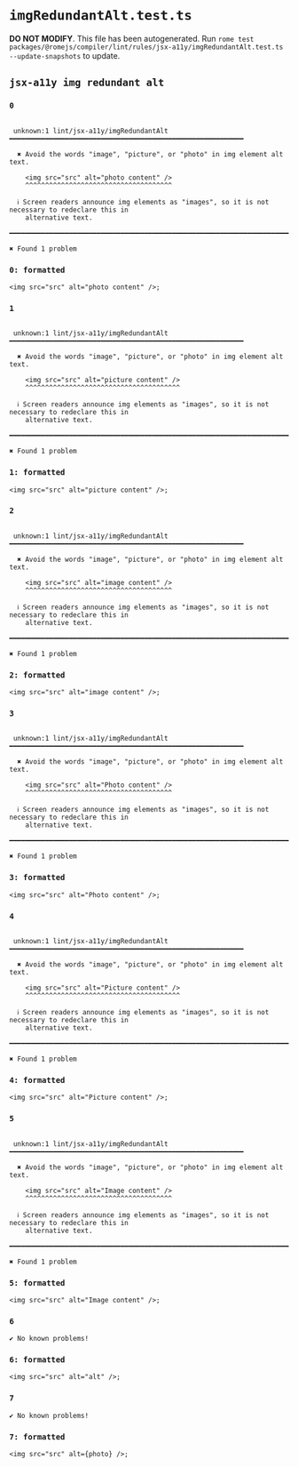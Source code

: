 # `imgRedundantAlt.test.ts`

**DO NOT MODIFY**. This file has been autogenerated. Run `rome test packages/@romejs/compiler/lint/rules/jsx-a11y/imgRedundantAlt.test.ts --update-snapshots` to update.

## `jsx-a11y img redundant alt`

### `0`

```

 unknown:1 lint/jsx-a11y/imgRedundantAlt ━━━━━━━━━━━━━━━━━━━━━━━━━━━━━━━━━━━━━━━━━━━━━━━━━━━━━━━━━━━

  ✖ Avoid the words "image", "picture", or "photo" in img element alt text.

    <img src="src" alt="photo content" />
    ^^^^^^^^^^^^^^^^^^^^^^^^^^^^^^^^^^^^^

  ℹ Screen readers announce img elements as "images", so it is not necessary to redeclare this in
    alternative text.

━━━━━━━━━━━━━━━━━━━━━━━━━━━━━━━━━━━━━━━━━━━━━━━━━━━━━━━━━━━━━━━━━━━━━━━━━━━━━━━━━━━━━━━━━━━━━━━━━━━━

✖ Found 1 problem

```

### `0: formatted`

```
<img src="src" alt="photo content" />;

```

### `1`

```

 unknown:1 lint/jsx-a11y/imgRedundantAlt ━━━━━━━━━━━━━━━━━━━━━━━━━━━━━━━━━━━━━━━━━━━━━━━━━━━━━━━━━━━

  ✖ Avoid the words "image", "picture", or "photo" in img element alt text.

    <img src="src" alt="picture content" />
    ^^^^^^^^^^^^^^^^^^^^^^^^^^^^^^^^^^^^^^^

  ℹ Screen readers announce img elements as "images", so it is not necessary to redeclare this in
    alternative text.

━━━━━━━━━━━━━━━━━━━━━━━━━━━━━━━━━━━━━━━━━━━━━━━━━━━━━━━━━━━━━━━━━━━━━━━━━━━━━━━━━━━━━━━━━━━━━━━━━━━━

✖ Found 1 problem

```

### `1: formatted`

```
<img src="src" alt="picture content" />;

```

### `2`

```

 unknown:1 lint/jsx-a11y/imgRedundantAlt ━━━━━━━━━━━━━━━━━━━━━━━━━━━━━━━━━━━━━━━━━━━━━━━━━━━━━━━━━━━

  ✖ Avoid the words "image", "picture", or "photo" in img element alt text.

    <img src="src" alt="image content" />
    ^^^^^^^^^^^^^^^^^^^^^^^^^^^^^^^^^^^^^

  ℹ Screen readers announce img elements as "images", so it is not necessary to redeclare this in
    alternative text.

━━━━━━━━━━━━━━━━━━━━━━━━━━━━━━━━━━━━━━━━━━━━━━━━━━━━━━━━━━━━━━━━━━━━━━━━━━━━━━━━━━━━━━━━━━━━━━━━━━━━

✖ Found 1 problem

```

### `2: formatted`

```
<img src="src" alt="image content" />;

```

### `3`

```

 unknown:1 lint/jsx-a11y/imgRedundantAlt ━━━━━━━━━━━━━━━━━━━━━━━━━━━━━━━━━━━━━━━━━━━━━━━━━━━━━━━━━━━

  ✖ Avoid the words "image", "picture", or "photo" in img element alt text.

    <img src="src" alt="Photo content" />
    ^^^^^^^^^^^^^^^^^^^^^^^^^^^^^^^^^^^^^

  ℹ Screen readers announce img elements as "images", so it is not necessary to redeclare this in
    alternative text.

━━━━━━━━━━━━━━━━━━━━━━━━━━━━━━━━━━━━━━━━━━━━━━━━━━━━━━━━━━━━━━━━━━━━━━━━━━━━━━━━━━━━━━━━━━━━━━━━━━━━

✖ Found 1 problem

```

### `3: formatted`

```
<img src="src" alt="Photo content" />;

```

### `4`

```

 unknown:1 lint/jsx-a11y/imgRedundantAlt ━━━━━━━━━━━━━━━━━━━━━━━━━━━━━━━━━━━━━━━━━━━━━━━━━━━━━━━━━━━

  ✖ Avoid the words "image", "picture", or "photo" in img element alt text.

    <img src="src" alt="Picture content" />
    ^^^^^^^^^^^^^^^^^^^^^^^^^^^^^^^^^^^^^^^

  ℹ Screen readers announce img elements as "images", so it is not necessary to redeclare this in
    alternative text.

━━━━━━━━━━━━━━━━━━━━━━━━━━━━━━━━━━━━━━━━━━━━━━━━━━━━━━━━━━━━━━━━━━━━━━━━━━━━━━━━━━━━━━━━━━━━━━━━━━━━

✖ Found 1 problem

```

### `4: formatted`

```
<img src="src" alt="Picture content" />;

```

### `5`

```

 unknown:1 lint/jsx-a11y/imgRedundantAlt ━━━━━━━━━━━━━━━━━━━━━━━━━━━━━━━━━━━━━━━━━━━━━━━━━━━━━━━━━━━

  ✖ Avoid the words "image", "picture", or "photo" in img element alt text.

    <img src="src" alt="Image content" />
    ^^^^^^^^^^^^^^^^^^^^^^^^^^^^^^^^^^^^^

  ℹ Screen readers announce img elements as "images", so it is not necessary to redeclare this in
    alternative text.

━━━━━━━━━━━━━━━━━━━━━━━━━━━━━━━━━━━━━━━━━━━━━━━━━━━━━━━━━━━━━━━━━━━━━━━━━━━━━━━━━━━━━━━━━━━━━━━━━━━━

✖ Found 1 problem

```

### `5: formatted`

```
<img src="src" alt="Image content" />;

```

### `6`

```
✔ No known problems!

```

### `6: formatted`

```
<img src="src" alt="alt" />;

```

### `7`

```
✔ No known problems!

```

### `7: formatted`

```
<img src="src" alt={photo} />;

```
